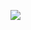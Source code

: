 <P aling="center">
<img src="https://github.com/GDARKKINGV/42-project-badges/blob/main/badges/born2berootm.png"/>
</P>
